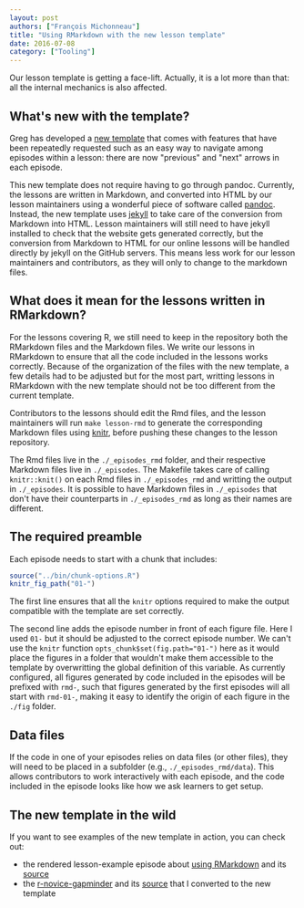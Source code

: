 ```yaml
---
layout: post
authors: ["François Michonneau"]
title: "Using RMarkdown with the new lesson template"
date: 2016-07-08
category: ["Tooling"]
---
```


Our lesson template is getting a face-lift.  Actually, it is a lot more than
that: all the internal mechanics is also affected.


## What's new with the template?

Greg has developed a [new template](http://gvwilson.github.io/lesson-example/)
that comes with features that have been repeatedly requested such as an easy way
to navigate among episodes within a lesson: there are now "previous" and "next"
arrows in each episode.

This new template does not require having to go through pandoc. Currently, the
lessons are written in Markdown, and converted into HTML by our lesson
maintainers using a wonderful piece of software called
[pandoc](http://pandoc.org/).  Instead, the new template uses
[jekyll](https://jekyllrb.com/) to take care of the conversion from Markdown
into HTML. Lesson maintainers will still need to have jekyll installed to check
that the website gets generated correctly, but the conversion from Markdown to
HTML for our online lessons will be handled directly by jekyll on the GitHub
servers. This means less work for our lesson maintainers and contributors, as
they will only to change to the markdown files.

## What does it mean for the lessons written in RMarkdown?

For the lessons covering R, we still need to keep in the repository both the
RMarkdown files and the Markdown files. We write our lessons in RMarkdown to
ensure that all the code included in the lessons works correctly. Because of the
organization of the files with the new template, a few details had to be
adjusted but for the most part, writting lessons in RMarkdown with the new
template should not be too different from the current template.

Contributors to the lessons should edit the Rmd files, and the lesson
maintainers will run `make lesson-rmd` to generate the corresponding Markdown
files using [knitr](yihui.name/knitr/), before pushing these changes to the
lesson repository.

The Rmd files live in the `./_episodes_rmd` folder, and their respective
Markdown files live in `./_episodes`. The Makefile takes care of calling
`knitr::knit()` on each Rmd files in `./_episodes_rmd` and writting the output
in `./_episodes`. It is possible to have Markdown files in `./_episodes` that
don't have their counterparts in `./_episodes_rmd` as long as their names are
different.

## The required preamble

Each episode needs to start with a chunk that includes:

~~~r
source("../bin/chunk-options.R")
knitr_fig_path("01-")
~~~

The first line ensures that all the `knitr` options required to make the output
compatible with the template are set correctly.

The second line adds the episode number in front of each figure file. Here I
used `01-` but it should be adjusted to the correct episode number. We can't use
the `knitr` function `opts_chunk$set(fig.path="01-")` here as it would place the
figures in a folder that wouldn't make them accessible to the template by
overwritting the global definition of this variable. As currently configured,
all figures generated by code included in the episodes will be prefixed with
`rmd-`, such that figures generated by the first episodes will all start with
`rmd-01-`, making it easy to identify the origin of each figure in the `./fig`
folder.

## Data files

If the code in one of your episodes relies on data files (or other files), they
will need to be placed in a subfolder (e.g., `./_episodes_rmd/data`). This
allows contributors to work interactively with each episode, and the code
included in the episode looks like how we ask learners to get setup.


## The new template in the wild

If you want to see examples of the new template in action, you can check out:

- the rendered lesson-example episode about
  [using RMarkdown](http://gvwilson.github.io/lesson-example/06-rmarkdown-example/)
  and its [source](https://github.com/swcarpentry/lesson-example/blob/2016-06/_episodes_rmd/06-rmarkdown-example.Rmd)
- the [r-novice-gapminder](http://swcarpentry.github.io/r-novice-gapminder/) and
  its [source](https://github.com/swcarpentry/r-novice-gapminder/) that I
  converted to the new template
